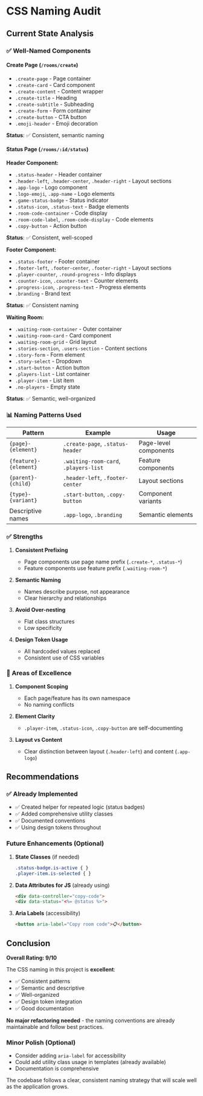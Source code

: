 # CSS Naming Audit

## Current State Analysis

### ✅ Well-Named Components

#### Create Page (`/rooms/create`)
- `.create-page` - Page container
- `.create-card` - Card component
- `.create-content` - Content wrapper
- `.create-title` - Heading
- `.create-subtitle` - Subheading
- `.create-form` - Form container
- `.create-button` - CTA button
- `.emoji-header` - Emoji decoration

**Status**: ✅ Consistent, semantic naming

#### Status Page (`/rooms/:id/status`)

**Header Component:**
- `.status-header` - Header container
- `.header-left`, `.header-center`, `.header-right` - Layout sections
- `.app-logo` - Logo component
- `.logo-emoji`, `.app-name` - Logo elements
- `.game-status-badge` - Status indicator
- `.status-icon`, `.status-text` - Badge elements
- `.room-code-container` - Code display
- `.room-code-label`, `.room-code-display` - Code elements
- `.copy-button` - Action button

**Status**: ✅ Consistent, well-scoped

**Footer Component:**
- `.status-footer` - Footer container
- `.footer-left`, `.footer-center`, `.footer-right` - Layout sections
- `.player-counter`, `.round-progress` - Info displays
- `.counter-icon`, `.counter-text` - Counter elements
- `.progress-icon`, `.progress-text` - Progress elements
- `.branding` - Brand text

**Status**: ✅ Consistent naming

**Waiting Room:**
- `.waiting-room-container` - Outer container
- `.waiting-room-card` - Card component
- `.waiting-room-grid` - Grid layout
- `.stories-section`, `.users-section` - Content sections
- `.story-form` - Form element
- `.story-select` - Dropdown
- `.start-button` - Action button
- `.players-list` - List container
- `.player-item` - List item
- `.no-players` - Empty state

**Status**: ✅ Semantic, well-organized

### 📊 Naming Patterns Used

| Pattern | Example | Usage |
|---------|---------|-------|
| `{page}-{element}` | `.create-page`, `.status-header` | Page-level components |
| `{feature}-{element}` | `.waiting-room-card`, `.players-list` | Feature components |
| `{parent}-{child}` | `.header-left`, `.footer-center` | Layout sections |
| `{type}-{variant}` | `.start-button`, `.copy-button` | Component variants |
| Descriptive names | `.app-logo`, `.branding` | Semantic elements |

### ✅ Strengths

1. **Consistent Prefixing**
   - Page components use page name prefix (`.create-*`, `.status-*`)
   - Feature components use feature prefix (`.waiting-room-*`)

2. **Semantic Naming**
   - Names describe purpose, not appearance
   - Clear hierarchy and relationships

3. **Avoid Over-nesting**
   - Flat class structures
   - Low specificity

4. **Design Token Usage**
   - All hardcoded values replaced
   - Consistent use of CSS variables

### 🎯 Areas of Excellence

1. **Component Scoping**
   - Each page/feature has its own namespace
   - No naming conflicts

2. **Element Clarity**
   - `.player-item`, `.status-icon`, `.copy-button` are self-documenting

3. **Layout vs Content**
   - Clear distinction between layout (`.header-left`) and content (`.app-logo`)

## Recommendations

### ✅ Already Implemented
- ✅ Created helper for repeated logic (status badges)
- ✅ Added comprehensive utility classes
- ✅ Documented conventions
- ✅ Using design tokens throughout

### Future Enhancements (Optional)

1. **State Classes** (if needed)
   ```css
   .status-badge.is-active { }
   .player-item.is-selected { }
   ```

2. **Data Attributes for JS** (already using)
   ```html
   <div data-controller="copy-code">
   <div data-status="<%= @status %>">
   ```

3. **Aria Labels** (accessibility)
   ```html
   <button aria-label="Copy room code">📋</button>
   ```

## Conclusion

**Overall Rating: 9/10**

The CSS naming in this project is **excellent**:
- ✅ Consistent patterns
- ✅ Semantic and descriptive
- ✅ Well-organized
- ✅ Design token integration
- ✅ Good documentation

**No major refactoring needed** - the naming conventions are already maintainable and follow best practices.

### Minor Polish (Optional)
- Consider adding `aria-label` for accessibility
- Could add utility class usage in templates (already available)
- Documentation is comprehensive

The codebase follows a clear, consistent naming strategy that will scale well as the application grows.
